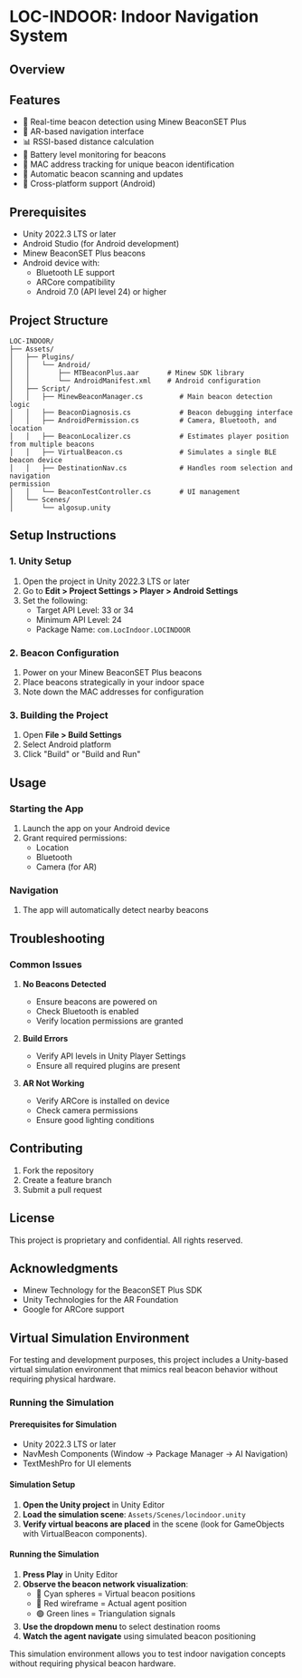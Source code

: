 # LOC-INDOOR: Indoor Navigation System

## Overview

## Features
- 🎯 Real-time beacon detection using Minew BeaconSET Plus
- 📱 AR-based navigation interface
- 📊 RSSI-based distance calculation
- 🔋 Battery level monitoring for beacons
- 📍 MAC address tracking for unique beacon identification
- 🔄 Automatic beacon scanning and updates
- 📱 Cross-platform support (Android)

## Prerequisites
- Unity 2022.3 LTS or later
- Android Studio (for Android development)
- Minew BeaconSET Plus beacons
- Android device with:
  - Bluetooth LE support
  - ARCore compatibility
  - Android 7.0 (API level 24) or higher

## Project Structure
```
LOC-INDOOR/
├── Assets/
│   ├── Plugins/
│   │   └── Android/
│   │       ├── MTBeaconPlus.aar       # Minew SDK library
│   │       └── AndroidManifest.xml    # Android configuration
│   ├── Script/
│   │   ├── MinewBeaconManager.cs         # Main beacon detection logic
│   │   ├── BeaconDiagnosis.cs            # Beacon debugging interface
│   │   ├── AndroidPermission.cs          # Camera, Bluetooth, and location 
│   │   ├── BeaconLocalizer.cs            # Estimates player position from multiple beacons 
│   │   ├── VirtualBeacon.cs              # Simulates a single BLE beacon device
│   │   ├── DestinationNav.cs             # Handles room selection and navigation
permission
│   │   └── BeaconTestController.cs       # UI management
│   └── Scenes/
│       └── algosup.unity          

```

## Setup Instructions

### 1. Unity Setup
1. Open the project in Unity 2022.3 LTS or later
2. Go to **Edit > Project Settings > Player > Android Settings**
3. Set the following:
   - Target API Level: 33 or 34
   - Minimum API Level: 24
   - Package Name: `com.LocIndoor.LOCINDOOR`

### 2. Beacon Configuration
1. Power on your Minew BeaconSET Plus beacons
2. Place beacons strategically in your indoor space
3. Note down the MAC addresses for configuration

### 3. Building the Project
1. Open **File > Build Settings**
2. Select Android platform
3. Click "Build" or "Build and Run"

## Usage

### Starting the App
1. Launch the app on your Android device
2. Grant required permissions:
   - Location
   - Bluetooth
   - Camera (for AR)


### Navigation
1. The app will automatically detect nearby beacons

## Troubleshooting

### Common Issues
1. **No Beacons Detected**
   - Ensure beacons are powered on
   - Check Bluetooth is enabled
   - Verify location permissions are granted

2. **Build Errors**
   - Verify API levels in Unity Player Settings
   - Ensure all required plugins are present

3. **AR Not Working**
   - Verify ARCore is installed on device
   - Check camera permissions
   - Ensure good lighting conditions

## Contributing
1. Fork the repository
2. Create a feature branch
3. Submit a pull request

## License
This project is proprietary and confidential. All rights reserved.


## Acknowledgments
- Minew Technology for the BeaconSET Plus SDK
- Unity Technologies for the AR Foundation
- Google for ARCore support

## Virtual Simulation Environment

For testing and development purposes, this project includes a Unity-based virtual simulation environment that mimics real beacon behavior without requiring physical hardware.

### Running the Simulation

#### Prerequisites for Simulation
- Unity 2022.3 LTS or later
- NavMesh Components (Window → Package Manager → AI Navigation)
- TextMeshPro for UI elements

#### Simulation Setup
1. **Open the Unity project** in Unity Editor
2. **Load the simulation scene**: `Assets/Scenes/locindoor.unity`
3. **Verify virtual beacons are placed** in the scene (look for GameObjects with VirtualBeacon components).

#### Running the Simulation
1. **Press Play** in Unity Editor
2. **Observe the beacon network visualization**:
   - 🔵 Cyan spheres = Virtual beacon positions
   - 🔴 Red wireframe = Actual agent position  
   - 🟢 Green lines = Triangulation signals
3. **Use the dropdown menu** to select destination rooms
4. **Watch the agent navigate** using simulated beacon positioning

This simulation environment allows you to test indoor navigation concepts without requiring physical beacon hardware.

